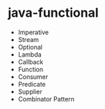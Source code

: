 # java-functional

- Imperative
- Stream
- Optional
- Lambda
- Callback
- Function
- Consumer
- Predicate
- Supplier
- Combinator Pattern